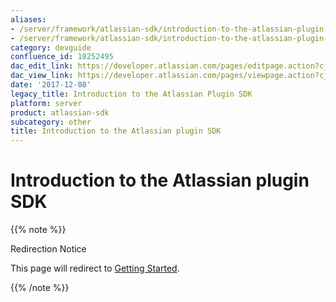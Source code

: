 ```yaml
---
aliases:
- /server/framework/atlassian-sdk/introduction-to-the-atlassian-plugin-sdk-18252495.html
- /server/framework/atlassian-sdk/introduction-to-the-atlassian-plugin-sdk-18252495.md
category: devguide
confluence_id: 18252495
dac_edit_link: https://developer.atlassian.com/pages/editpage.action?cjm=wozere&pageId=18252495
dac_view_link: https://developer.atlassian.com/pages/viewpage.action?cjm=wozere&pageId=18252495
date: '2017-12-08'
legacy_title: Introduction to the Atlassian Plugin SDK
platform: server
product: atlassian-sdk
subcategory: other
title: Introduction to the Atlassian plugin SDK
---
```

# Introduction to the Atlassian plugin SDK

{{% note %}}

Redirection Notice

This page will redirect to [Getting Started](/server/framework/atlassian-sdk/).

{{% /note %}}
